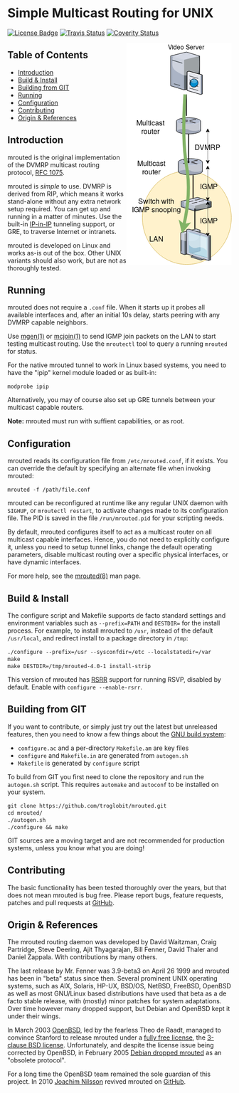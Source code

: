 Simple Multicast Routing for UNIX
=================================
[![License Badge][]][License] [![Travis Status][]][Travis] [![Coverity Status][]][Coverity Scan]

<img align="right" src="docs/dvmrp-simple.png" alt="Simple overview of what DVMRP is">

Table of Contents
-----------------

* [Introduction](#introduction)
* [Build & Install](#build--install)
* [Building from GIT](#building-from-git)
* [Running](#running)
* [Configuration](#configuration)
* [Contributing](#contributing)
* [Origin & References](#origin--references)


Introduction
------------

mrouted is the original implementation of the DVMRP multicast routing
protocol, [RFC 1075][].

mrouted is *simple* to use.  DVMRP is derived from RIP, which means it
works stand-alone without any extra network setup required.  You can get
up and running in a matter of minutes.  Use the built-in [IP-in-IP][]
tunneling support, or GRE, to traverse Internet or intranets.

mrouted is developed on Linux and works as-is out of the box.  Other
UNIX variants should also work, but are not as thoroughly tested.


Running
-------

mrouted does not require a `.conf` file.  When it starts up it probes
all available interfaces and, after an initial 10s delay, starts peering
with any DVMRP capable neighbors.

Use [mgen(1)][] or [mcjoin(1)][] to send IGMP join packets on the LAN to
start testing multicast routing.  Use the `mroutectl` tool to query a
running `mrouted` for status.

For the native mrouted tunnel to work in Linux based systems, you need
to have the "ipip" kernel module loaded or as built-in:

    modprobe ipip

Alternatively, you may of course also set up GRE tunnels between your
multicast capable routers.

**Note:** mrouted must run with suffient capabilities, or as root.


Configuration
-------------

mrouted reads its configuration file from `/etc/mrouted.conf`, if it
exists.  You can override the default by specifying an alternate file
when invoking mrouted:

    mrouted -f /path/file.conf

mrouted can be reconfigured at runtime like any regular UNIX daemon with
`SIGHUP`, or `mroutectl restart`, to activate changes made to its
configuration file.  The PID is saved in the file `/run/mrouted.pid` for
your scripting needs.

By default, mrouted configures itself to act as a multicast router on
all multicast capable interfaces.  Hence, you do not need to explicitly
configure it, unless you need to setup tunnel links, change the default
operating parameters, disable multicast routing over a specific physical
interfaces, or have dynamic interfaces.

For more help, see the [mrouted(8)][] man page.


Build & Install
---------------

The configure script and Makefile supports de facto standard settings
and environment variables such as `--prefix=PATH` and `DESTDIR=` for the
install process.  For example, to install mrouted to `/usr`, instead of
the default `/usr/local`, and redirect install to a package directory in
`/tmp`:

    ./configure --prefix=/usr --sysconfdir=/etc --localstatedir=/var
    make
    make DESTDIR=/tmp/mrouted-4.0-1 install-strip

This version of mrouted has [RSRR][] support for running RSVP, disabled
by default.  Enable with `configure --enable-rsrr`.


Building from GIT
-----------------

If you want to contribute, or simply just try out the latest but
unreleased features, then you need to know a few things about the
[GNU build system][buildsystem]:

- `configure.ac` and a per-directory `Makefile.am` are key files
- `configure` and `Makefile.in` are generated from `autogen.sh`
- `Makefile` is generated by `configure` script

To build from GIT you first need to clone the repository and run the
`autogen.sh` script.  This requires `automake` and `autoconf` to be
installed on your system.

    git clone https://github.com/troglobit/mrouted.git
    cd mrouted/
    ./autogen.sh
    ./configure && make

GIT sources are a moving target and are not recommended for production
systems, unless you know what you are doing!


Contributing
------------

The basic functionality has been tested thoroughly over the years, but
that does not mean mrouted is bug free.  Please report bugs, feature
requests, patches and pull requests at [GitHub][].


Origin & References
-------------------

The mrouted routing daemon was developed by David Waitzman, Craig
Partridge, Steve Deering, Ajit Thyagarajan, Bill Fenner, David Thaler
and Daniel Zappala.  With contributions by many others.

The last release by Mr. Fenner was 3.9-beta3 on April 26 1999 and
mrouted has been in "beta" status since then.  Several prominent UNIX
operating systems, such as AIX, Solaris, HP-UX, BSD/OS, NetBSD, FreeBSD,
OpenBSD as well as most GNU/Linux based distributions have used that
beta as a de facto stable release, with (mostly) minor patches for
system adaptations.  Over time however many dropped support, but Debian
and OpenBSD kept it under their wings.

In March 2003 [OpenBSD](http://www.openbsd.org/), led by the fearless
Theo de Raadt, managed to convince Stanford to release mrouted under a
[fully free license][License], the [3-clause BSD license][BSD License].
Unfortunately, and despite the license issue being corrected by OpenBSD,
in February 2005 [Debian dropped mrouted][1] as an "obsolete protocol".

For a long time the OpenBSD team remained the sole guardian of this
project.  In 2010 [Joachim Nilsson](http://troglobit.com) revived
mrouted on [GitHub][].

[1]:               http://bugs.debian.org/cgi-bin/bugreport.cgi?bug=288112
[License]:         http://www.openbsd.org/cgi-bin/cvsweb/src/usr.sbin/mrouted/LICENSE
[License Badge]:   https://img.shields.io/badge/License-BSD%203--Clause-blue.svg
[BSD License]:     http://en.wikipedia.org/wiki/BSD_licenses
[RFC 1075]:        http://tools.ietf.org/html/rfc1075
[IP-in-IP]:        https://en.wikipedia.org/wiki/IP_in_IP
[RSRR]:            docs/RSRR.md
[buildsystem]:     https://airs.com/ian/configure/
[mgen(1)]:         https://www.nrl.navy.mil/itd/ncs/products/mgen
[mcjoin(1)]:       https://github.com/troglobit/mcjoin/
[mrouted(8)]:      http://ftp.troglobit.com/man/mrouted.html
[GitHub]:          https://github.com/troglobit/mrouted/
[Travis]:          https://travis-ci.org/troglobit/mrouted
[Travis Status]:   https://travis-ci.org/troglobit/mrouted.png?branch=master
[Coverity Scan]:   https://scan.coverity.com/projects/3320
[Coverity Status]: https://scan.coverity.com/projects/3320/badge.svg
